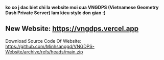 **ko co j dac biet chi la website moi cua VNGDPS (Vietnamese Geometry Dash Private Server) lam kieu style don gian :)**

## New Website: https://vngdps.vercel.app

Download Source Code Of Website: https://github.com/Minhsanggd/VNGDPS-Website/archive/refs/heads/main.zip 
